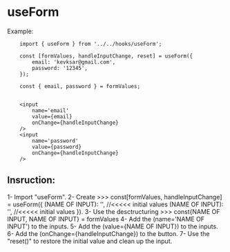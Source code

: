 # useForm

Example:

```
    import { useForm } from '../../hooks/useForm';
    
    const [formValues, handleInputChange, reset] = useForm({
        email: 'kevksar@gmail.com',
        password: '12345',
    });

    const { email, password } = formValues;
    
    
    <input           
        name='email'
        value={email}
        onChange={handleInputChange}
    />
    <input
        name='password'
        value={password}
        onChange={handleInputChange}
    />

```


## Insruction:
1- Import "useForm".
2- Create >>> 
    const[formValues, handleInputChange] = useForm({
        (NAME OF INPUT): '',   //<<<<<  initial values
        (NAME OF INPUT): '',   //<<<<<  initial values
    }).
3- Use the desctructuring >>>
    const{NAME OF INPUT, NAME OF INPUT} = formValues
4- Add the (name='NAME OF INPUT') to the inputs.
5- Add the (value={NAME OF INPUT}) to the inputs.
6- Add the (onChange={handleInputChange}) to the button.
7- Use the "reset()" to restore the initial value and clean up the input.

